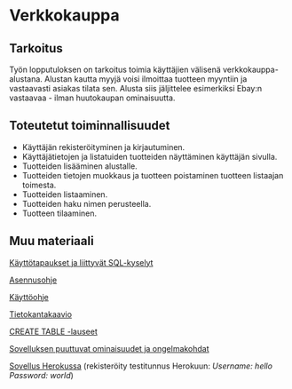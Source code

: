 # Verkkokauppa

## Tarkoitus
Työn lopputuloksen on tarkoitus toimia käyttäjien välisenä verkkokauppa-alustana. Alustan kautta myyjä voisi ilmoittaa tuotteen myyntiin ja vastaavasti asiakas tilata sen. Alusta siis jäljittelee esimerkiksi Ebay:n vastaavaa - ilman huutokaupan ominaisuutta. 

## Toteutetut toiminnallisuudet
* Käyttäjän rekisteröityminen ja kirjautuminen.
* Käyttäjätietojen ja listatuiden tuotteiden näyttäminen käyttäjän sivulla. 
* Tuotteiden lisääminen alustalle.
* Tuotteiden tietojen muokkaus ja tuotteen poistaminen tuotteen listaajan toimesta.
* Tuotteiden listaaminen.
* Tuotteiden haku nimen perusteella.
* Tuotteen tilaaminen.

## Muu materiaali
[Käyttötapaukset ja liittyvät SQL-kyselyt](https://github.com/parissak/Verkkokauppa/blob/master/documentation/Kayttotapaukset%20ja%20liittyv%C3%A4t%20SQL-kyselyt.md)

[Asennusohje](https://github.com/parissak/Verkkokauppa/blob/master/documentation/Asennusohje.md)

[Käyttöohje](https://github.com/parissak/Verkkokauppa/blob/master/documentation/Kayttoohje.md)

[Tietokantakaavio](https://github.com/parissak/Verkkokauppa/blob/master/documentation/kuvat/Untitled%20Diagram.jpg)

[CREATE TABLE -lauseet](https://github.com/parissak/Verkkokauppa/blob/master/documentation/CREATE%20TABLE%20-lauseet.md)

[Sovelluksen puuttuvat ominaisuudet ja ongelmakohdat](https://github.com/parissak/Verkkokauppa/blob/master/documentation/Sovelluksen%20puuttuvat%20ominaisuudet.md)

[Sovellus Herokussa](https://salty-thicket-26582.herokuapp.com/) (rekisteröity testitunnus Herokuun: *Username: hello Password: world*)

